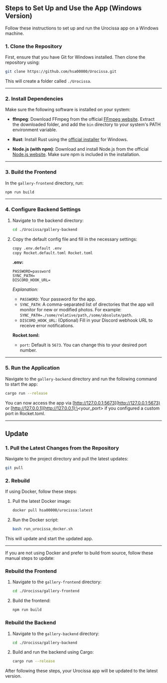 ## Steps to Set Up and Use the App (Windows Version)

Follow these instructions to set up and run the Urocissa app on a Windows machine.

### 1. Clone the Repository

First, ensure that you have Git for Windows installed. Then clone the repository using:

```bash
git clone https://github.com/hsa00000/Urocissa.git
```

This will create a folder called `./Urocissa`.

---

### 2. Install Dependencies

Make sure the following software is installed on your system:

* **ffmpeg**: Download FFmpeg from the official [FFmpeg website](https://ffmpeg.org/download.html). Extract the downloaded folder, and add the `bin` directory to your system's PATH environment variable.

* **Rust**: Install Rust using the [official installer](https://www.rust-lang.org/tools/install) for Windows.

* **Node.js (with npm)**: Download and install Node.js from the official [Node.js website](https://nodejs.org). Make sure npm is included in the installation.

---

### 3. Build the Frontend

In the `gallery-frontend` directory, run:

```bash
npm run build
```

---

### 4. Configure Backend Settings

1. Navigate to the backend directory:

   ```bash
   cd ./Urocissa/gallery-backend
   ```

2. Copy the default config file and fill in the necessary settings:

   ```bash
   copy .env.default .env
   copy Rocket.default.toml Rocket.toml
   ```

   **.env:**

   ```env
   PASSWORD=password
   SYNC_PATH=
   DISCORD_HOOK_URL=
   ```

   *Explanation:*

   * `PASSWORD`: Your password for the app.
   * `SYNC_PATH`: A comma-separated list of directories that the app will monitor for new or modified photos. For example: `SYNC_PATH=./some/relative/path,/some/absolute/path`.
   * `DISCORD_HOOK_URL`: (Optional) Fill in your Discord webhook URL to receive error notifications.

   **Rocket.toml:**

   * `port`: Default is `5673`. You can change this to your desired port number.

---

### 5. Run the Application

Navigate to the `gallery-backend` directory and run the following command to start the app:

```bash
cargo run --release
```

You can now access the app via [http://127.0.0.1:5673](http://127.0.0.1:5673) or [http://127.0.0.1](http://127.0.0.1):\<your\_port> if you configured a custom port in Rocket.toml.

---

## Update

### 1. Pull the Latest Changes from the Repository

Navigate to the project directory and pull the latest updates:

```bash
git pull
```

### 2. Rebuild

If using Docker, follow these steps:

1. Pull the latest Docker image:

   ```bash
   docker pull hsa00000/urocissa:latest
   ```

2. Run the Docker script:

   ```bash
   bash run_urocissa_docker.sh
   ```

This will update and start the updated app.

---

If you are not using Docker and prefer to build from source, follow these manual steps to update:

### Rebuild the Frontend

1. Navigate to the `gallery-frontend` directory:

   ```bash
   cd ./Urocissa/gallery-frontend
   ```

2. Build the frontend:

   ```bash
   npm run build
   ```

### Rebuild the Backend

1. Navigate to the `gallery-backend` directory:

   ```bash
   cd ./Urocissa/gallery-backend
   ```

2. Build and run the backend using Cargo:

   ```bash
   cargo run --release
   ```

After following these steps, your Urocissa app will be updated to the latest version.
